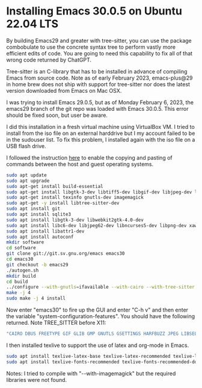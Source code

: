 # Installing Emacs 30.0.5 on Ubuntu 22.04 LTS

By building Emacs29 and greater with tree-sitter, you can use the package combobulate  to use the concrete syntax tree to perform vastly more efficient edits of code.
You are going to need this capability to fix all of that wrong code returned by ChatGPT.

Tree-sitter is an C-library that has to be installed in advance of compiling Emacs from source code.
Note as of early February 2023, emacs-plus@29 in home brew does not ship with support for tree-sitter nor does the latest version downloaded from Emacs on Mac OSX.

I was trying to install Emacs 29.0.5, but as of Monday February 6, 2023, the emacs29 branch of the git repo was loaded with Emacs 30.0.5. This error should be fixed soon, but user be aware.

I did this installation in a fresh virtual machine using VirtualBox VM.
I tried to install from the iso file on an external harddrive but I my account failed to be in the sudouser list.
To fix this problem, I installed again with the iso file on a USB flash drive.

I followed the instruction [here](https://www.techrepublic.com/article/how-to-enable-copy-and-paste-in-virtualbox/) to enable the copying and pasting of commands between the host and guest operating systems.

```bash
sudo apt update
sudo apt upgrade
sudo apt-get install build-essential
sudo apt-get install libgtk-3-dev libtiff5-dev libgif-dev libjpeg-dev libpng-dev libxpm-dev libncurses-dev libtiff-dev
sudo apt-get install texinfo gnutls-dev imagemagick
sudo apt-get -y install libtree-sitter-dev
sudo apt install git
sudo apt install sqlite3
sudo apt install libgtk-3-dev libwebkit2gtk-4.0-dev
sudo apt install libc6-dev libjpeg62-dev libncurses5-dev libpng-dev xaw3dg-dev zlib1g-dev libice-dev libsm-dev libx11-dev libxext-dev   sudo apt install  libxi-dev libxmu-dev libxmuu-dev libxpm-dev libxrandr-dev libxt-dev libxtst-dev libxv-dev
sudo apt install libattr1-dev
sudo apt install autoconf
mkdir software
cd software
git clone git://git.sv.gnu.org/emacs emacs30
cd emacs30
git checkout -b emacs29
./autogen.sh
mkdir build
cd build
../configure --with-gnutls=ifavailable --with-cairo --with-tree-sitter --program-suffix=30
make -j 4
sudo make -j 4 install
```
Now enter "emacs30" to fire up the GUI and enter "C-h v"  and then enter the variable "system-configuration-features".
You should have the following returned. Note TREE_SITTER before X11:

```bash
"CAIRO DBUS FREETYPE GIF GLIB GMP GNUTLS GSETTINGS HARFBUZZ JPEG LIBSELINUX LIBXML2 MODULES NOTIFY INOTIFY PDUMPER PNG SECCOMP SOUND SQLITE3 THREADS TIFF TOOLKIT_SCROLL_BARS TREE_SITTER X11 XAW3D XDBE XIM XINPUT2 XPM LUCID ZLIB"
```

I then installed texlive to support the use of latex and org-mode in Emacs.

```bash
sudo apt install texlive-latex-base texlive-latex-recommended texlive-latex-recommended-doc texlive-science texlive-science-doc 
sudo apt install texlive-fonts-recommended texlive-fonts-recommended-doc texlive-luatex texlive-xetex
```

Notes: I tried to compile with "--with-imagemagick" but the required libraries were not found.
